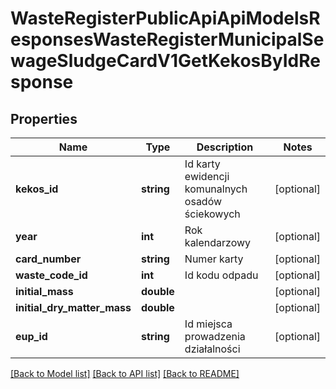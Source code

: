 # WasteRegisterPublicApiApiModelsResponsesWasteRegisterMunicipalSewageSludgeCardV1GetKekosByIdResponse

## Properties
Name | Type | Description | Notes
------------ | ------------- | ------------- | -------------
**kekos_id** | **string** | Id karty ewidencji komunalnych osadów ściekowych | [optional] 
**year** | **int** | Rok kalendarzowy | [optional] 
**card_number** | **string** | Numer karty | [optional] 
**waste_code_id** | **int** | Id kodu odpadu | [optional] 
**initial_mass** | **double** |  | [optional] 
**initial_dry_matter_mass** | **double** |  | [optional] 
**eup_id** | **string** | Id miejsca prowadzenia działalności | [optional] 

[[Back to Model list]](../README.md#documentation-for-models) [[Back to API list]](../README.md#documentation-for-api-endpoints) [[Back to README]](../README.md)


